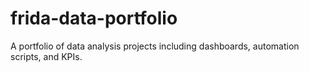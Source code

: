 # frida-data-portfolio
A portfolio of data analysis projects including dashboards, automation scripts, and KPIs.
